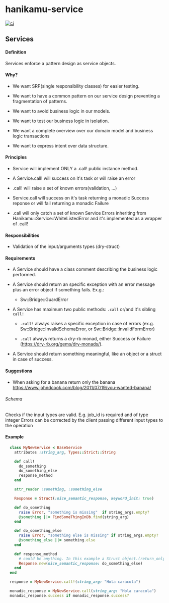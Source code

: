# hanikamu-service

[![ci](https://github.com/Hanikamu/hanikamu-service/actions/workflows/ci.yml/badge.svg)](https://github.com/Hanikamu/hanikamu-service/actions/workflows/ci.yml)

## Services

#### Definition
Services enforce a pattern design as service objects.

#### Why?
- We want SRP(single responsibility classes) for easier testing.

- We want to have a common pattern on our service design preventing a fragmentation of patterns.

- We want to avoid business logic in our models.

- We want to test our business logic in isolation.

- We want a complete overview over our domain model and business logic transactions

- We want to express intent over data structure.


#### Principles

- Service will implement ONLY a .call! public instance method.

- A Service.call! will success on it's task or will raise an error

- .call! will raise a set of known errors(validation, ...)

- Service.call will success on it's task returning a monadic Success reponse or will fail returning a monadic Failure

- .call will only catch a set of known Service Errors inheriting from Hanikamu::Service::WhiteListedError and it's implemented as a wrapper of .call!


#### Responsibilities

- Validation of the input/arguments types (dry-struct)


#### Requirements

- A Service should have a class comment describing the business logic performed.

- A Service should return an specific exception with an error message plus an error object if something fails. Ex.g.:
  - Sw::Bridge::GuardError

- A Service has maximum two public methods: `.call` or/and it's sibling `call!`
  - `.call!` always raises a specific exception in case of errors (ex.g. Sw::Bridge::InvalidSchemaError, or Sw::Bridge::InvalidFormError)

  - `.call` always returns a dry-rb monad, either Success or Failure (https://dry-rb.org/gems/dry-monads/).

- A Service should return something meaningful, like an object or a struct in case of success.

#### Suggestions
  
  - When asking for a banana return only the banana
    https://www.johndcook.com/blog/2011/07/19/you-wanted-banana/ 

###### Schema
Checks if the input types are valid.
E.g. job_id is required and of type integer
Errors can be corrected by the client passing different input types to the operation

#### Example


```ruby
  class MyNewService < BaseService
    attributes :string_arg, Types::Strict::String

    def call!
      do_something
      do_something_else
      response_method
    end

    attr_reader :something, :something_else 

    Response = Struct(:nice_semantic_response, keyword_init: true)

    def do_something
      raise Error, "something is missing"  if string_args.empty?
      @something ||= FindSomeThingInDb.find(string_arg)
    end

    def do_something_else
      raise Error, "something else is missing" if string_args.empty?
      @something_else ||= something.else
    end

    def response_method
      # could be anything. In this example a Struct object.(return_only_the_banana)
      Response.new(nice_semantic_response: do_something_else)
    end
  end

  response = MyNewService.call!(string_arg: "Hola caracola")

  monadic_response = MyNewService.call(string_arg: "Hola caracola")
  monadic_response.success if monadic_response.success?

```
